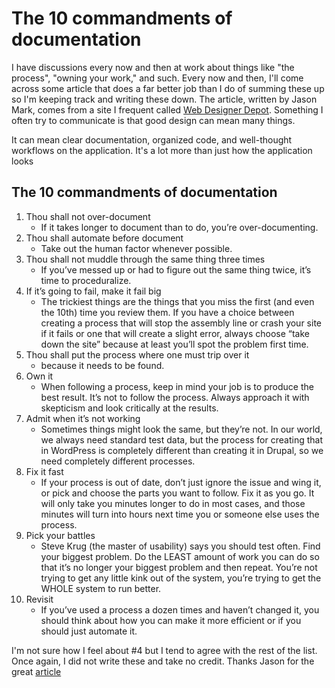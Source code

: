 The 10 commandments of documentation
===========================

I have discussions every now and then at work about things like "the process", "owning your work," and such. Every now and then, I'll come across some article that does a far better job than I do of summing these up so I'm keeping track and writing these down. The article, written by Jason Mark, comes from a site I frequent called [Web Designer Depot](http://www.webdesignerdepot.com/2014/07/the-10-commandments-of-documentation/). Something I often try to communicate is that good design can mean many things. 

It can mean clear documentation, organized code, and well-thought workflows on the application. It's a lot more than just how the application looks

The 10 commandments of documentation
---------------------------------------

1. Thou shall not over-document
	* If it takes longer to document than to do, you’re over-documenting.
2. Thou shall automate before document 
	* Take out the human factor whenever possible.
3. Thou shall not muddle through the same thing three times 
	* If you’ve messed up or had to figure out the same thing twice, it’s time to proceduralize.
4. If it’s going to fail, make it fail big 
	* The trickiest things are the things that you miss the first (and even the 10th) time you review them. If you have a choice between creating a process that will stop the assembly line or crash your site if it fails or one that will create a slight error, always choose “take down the site” because at least you’ll spot the problem first time.
5. Thou shall put the process where one must trip over it 
	* because it needs to be found.
6. Own it
	* When following a process, keep in mind your job is to produce the best result. It’s not to follow the process. Always approach it with skepticism and look critically at the results.
7. Admit when it’s not working 
	* Sometimes things might look the same, but they’re not. In our world, we always need standard test data, but the process for creating that in WordPress is completely different than creating it in Drupal, so we need completely different processes.
8. Fix it fast 
	* If your process is out of date, don’t just ignore the issue and wing it, or pick and choose the parts you want to follow. Fix it as you go. It will only take you minutes longer to do in most cases, and those minutes will turn into hours next time you or someone else uses the process.
9. Pick your battles 
	* Steve Krug (the master of usability) says you should test often. Find your biggest problem. Do the LEAST amount of work you can do so that it’s no longer your biggest problem and then repeat. You’re not trying to get any little kink out of the system, you’re trying to get the WHOLE system to run better.
10. Revisit 
	* If you’ve used a process a dozen times and haven’t changed it, you should think about how you can make it more efficient or if you should just automate it.
	
I'm not sure how I feel about #4 but I tend to agree with the rest of the list. Once again, I did not write these and take no credit. Thanks Jason for the great [article](http://www.webdesignerdepot.com/2014/07/the-10-commandments-of-documentation/)
